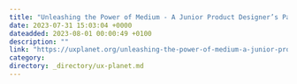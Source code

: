 ```yaml
---
title: "Unleashing the Power of Medium - A Junior Product Designer’s Pathway to Career Success"
date: 2023-07-31 15:03:04 +0000
dateadded: 2023-08-01 00:00:49 +0100
description: ""
link: "https://uxplanet.org/unleashing-the-power-of-medium-a-junior-product-designers-pathway-to-career-success-fec63c49de1b?source=rss----819cc2aaeee0---4"
category:
directory: _directory/ux-planet.md
---
```

